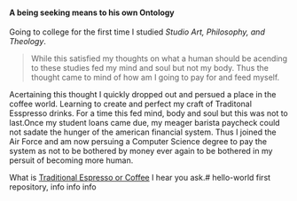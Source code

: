 #### A being seeking means to his own Ontology
Going to college for the first time I studied _Studio Art, Philosophy, and Theology_. 
> While this satisfied my thoughts on what a human should be acending to these studies fed my mind and soul but not my body. Thus the thought came to mind of how am I going to pay for and feed myself.  
> 
Acertaining this thought I quickly dropped out and persued a place in the coffee world. Learning to create and perfect my craft of Traditonal Esspresso drinks. For a time this fed mind, body and soul but this was not to last.Once my student loans came due, my meager barista paycheck could not sadate the hunger of the american financial system. Thus I joined the Air Force and am now persuing a Computer Science degree to pay the system as not to be bothered by money ever again to be bothered in my persuit of becoming more human.
>
What is [Traditional Espresso or Coffee](https://www.youtube.com/watch?v=93waR1jzoLA) I hear you ask.# hello-world
first repository, info info info
